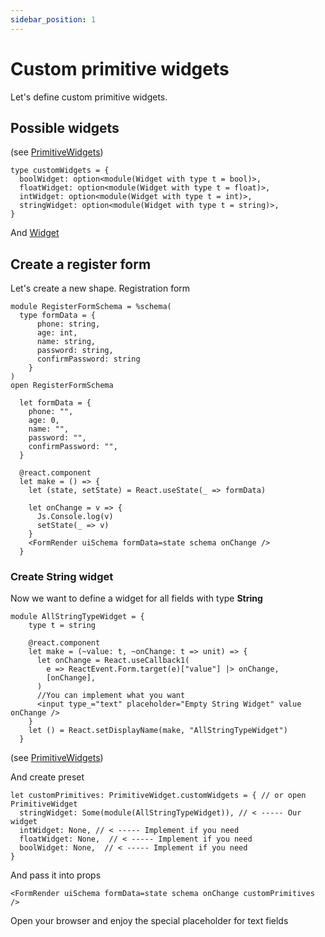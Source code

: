 ```yaml
---
sidebar_position: 1
---
```


# Custom primitive widgets

Let's define custom primitive widgets. 

## Possible widgets
(see [PrimitiveWidgets](https://github.com/jongleb/re-schema-form/blob/master/src/rescript/PrimitiveWidget.res))
```reason
type customWidgets = {
  boolWidget: option<module(Widget with type t = bool)>,
  floatWidget: option<module(Widget with type t = float)>,
  intWidget: option<module(Widget with type t = int)>,
  stringWidget: option<module(Widget with type t = string)>,
}
```

And [Widget](https://github.com/jongleb/re-schema-form/blob/master/src/rescript/Widgets.res#L1)

## Create a register form

Let's create a new shape. Registration form

```reason
module RegisterFormSchema = %schema(
  type formData = {
      phone: string,
      age: int,
      name: string,
      password: string,
      confirmPassword: string
    }
)
open RegisterFormSchema

  let formData = {
    phone: "",
    age: 0,
    name: "",
    password: "",
    confirmPassword: "",
  }

  @react.component
  let make = () => {
    let (state, setState) = React.useState(_ => formData)

    let onChange = v => {
      Js.Console.log(v)
      setState(_ => v)
    }
    <FormRender uiSchema formData=state schema onChange />
  }
```

### Create String widget

Now we want to define a widget for all fields with type **String**

```reason
module AllStringTypeWidget = {
    type t = string

    @react.component
    let make = (~value: t, ~onChange: t => unit) => {
      let onChange = React.useCallback1(
        e => ReactEvent.Form.target(e)["value"] |> onChange,
        [onChange],
      ) 
      //You can implement what you want
      <input type_="text" placeholder="Empty String Widget" value onChange />
    }
    let () = React.setDisplayName(make, "AllStringTypeWidget")
  }
```

(see [PrimitiveWidgets](https://github.com/jongleb/re-schema-form/blob/master/src/rescript/PrimitiveWidget.res))

And create preset

```reason
let customPrimitives: PrimitiveWidget.customWidgets = { // or open PrimitiveWidget
  stringWidget: Some(module(AllStringTypeWidget)), // < ----- Our widget
  intWidget: None, // < ----- Implement if you need
  floatWidget: None,  // < ----- Implement if you need
  boolWidget: None,  // < ----- Implement if you need
}
``` 

And pass it into props 

```reason
<FormRender uiSchema formData=state schema onChange customPrimitives />
```

Open your browser and enjoy the special placeholder for text fields